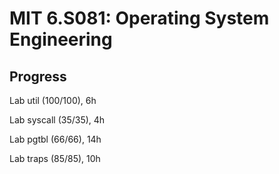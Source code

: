 # MIT 6.S081: Operating System Engineering

Progress
---

Lab util (100/100), 6h

Lab syscall (35/35), 4h

Lab pgtbl (66/66), 14h

Lab traps (85/85), 10h
